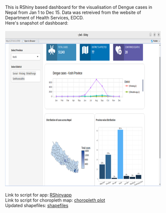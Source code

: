 This is RShiny based dashboard for the visualisation of Dengue cases in Nepal from Jan 1 to Dec 15. Data was retreived from the website of Department of Health Services, EDCD.<br>
Here's snapshot of dashboard:
<br><br>
<img height="500" src="https://github.com/Riyaaa1/Dengue-2023-Nepal-dashboard/blob/main/Screenshot%20from%202024-01-17%2016-31-58.png">
<br><br>
Link to script for app: [RShinyapp](https://github.com/Riyaaa1/Dengue-2023-Nepal-dashboard/blob/main/scripts/app.R) <br>
Link to script for choropleth map: [choropleth plot](https://github.com/Riyaaa1/Dengue-2023-Nepal-dashboard/blob/main/scripts/plot_choropleth.R)<br>
Updated shapefiles: [shapefiles](https://github.com/Riyaaa1/Dengue-2023-Nepal-dashboard/tree/main/Local%20Unit)
